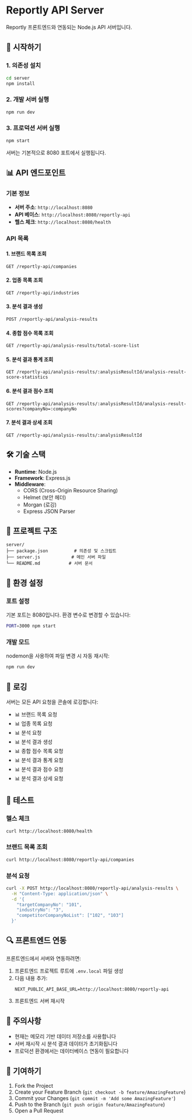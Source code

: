 # Reportly API Server

Reportly 프론트엔드와 연동되는 Node.js API 서버입니다.

## 🚀 시작하기

### 1. 의존성 설치

```bash
cd server
npm install
```

### 2. 개발 서버 실행

```bash
npm run dev
```

### 3. 프로덕션 서버 실행

```bash
npm start
```

서버는 기본적으로 8080 포트에서 실행됩니다.

## 📊 API 엔드포인트

### 기본 정보

- **서버 주소**: `http://localhost:8080`
- **API 베이스**: `http://localhost:8080/reportly-api`
- **헬스 체크**: `http://localhost:8080/health`

### API 목록

#### 1. 브랜드 목록 조회

```
GET /reportly-api/companies
```

#### 2. 업종 목록 조회

```
GET /reportly-api/industries
```

#### 3. 분석 결과 생성

```
POST /reportly-api/analysis-results
```

#### 4. 종합 점수 목록 조회

```
GET /reportly-api/analysis-results/total-score-list
```

#### 5. 분석 결과 통계 조회

```
GET /reportly-api/analysis-results/:analysisResultId/analysis-result-score-statistics
```

#### 6. 분석 결과 점수 조회

```
GET /reportly-api/analysis-results/:analysisResultId/analysis-result-scores?companyNo=:companyNo
```

#### 7. 분석 결과 상세 조회

```
GET /reportly-api/analysis-results/:analysisResultId
```

## 🛠️ 기술 스택

- **Runtime**: Node.js
- **Framework**: Express.js
- **Middleware**:
  - CORS (Cross-Origin Resource Sharing)
  - Helmet (보안 헤더)
  - Morgan (로깅)
  - Express JSON Parser

## 📁 프로젝트 구조

```
server/
├── package.json          # 의존성 및 스크립트
├── server.js            # 메인 서버 파일
└── README.md           # 서버 문서
```

## 🔧 환경 설정

### 포트 설정

기본 포트는 8080입니다. 환경 변수로 변경할 수 있습니다:

```bash
PORT=3000 npm start
```

### 개발 모드

nodemon을 사용하여 파일 변경 시 자동 재시작:

```bash
npm run dev
```

## 📝 로깅

서버는 모든 API 요청을 콘솔에 로깅합니다:

- 📊 브랜드 목록 요청
- 📊 업종 목록 요청
- 📊 분석 요청
- 📊 분석 결과 생성
- 📊 종합 점수 목록 요청
- 📊 분석 결과 통계 요청
- 📊 분석 결과 점수 요청
- 📊 분석 결과 상세 요청

## 🧪 테스트

### 헬스 체크

```bash
curl http://localhost:8080/health
```

### 브랜드 목록 조회

```bash
curl http://localhost:8080/reportly-api/companies
```

### 분석 요청

```bash
curl -X POST http://localhost:8080/reportly-api/analysis-results \
  -H "Content-Type: application/json" \
  -d '{
    "targetCompanyNo": "101",
    "industryNo": "3",
    "competitorCompanyNoList": ["102", "103"]
  }'
```

## 🔍 프론트엔드 연동

프론트엔드에서 서버와 연동하려면:

1. 프론트엔드 프로젝트 루트에 `.env.local` 파일 생성
2. 다음 내용 추가:
   ```
   NEXT_PUBLIC_API_BASE_URL=http://localhost:8080/reportly-api
   ```
3. 프론트엔드 서버 재시작

## 🚨 주의사항

- 현재는 메모리 기반 데이터 저장소를 사용합니다
- 서버 재시작 시 분석 결과 데이터가 초기화됩니다
- 프로덕션 환경에서는 데이터베이스 연동이 필요합니다

## 🤝 기여하기

1. Fork the Project
2. Create your Feature Branch (`git checkout -b feature/AmazingFeature`)
3. Commit your Changes (`git commit -m 'Add some AmazingFeature'`)
4. Push to the Branch (`git push origin feature/AmazingFeature`)
5. Open a Pull Request

